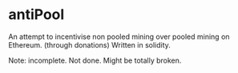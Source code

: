 # antiPool
An attempt to incentivise non pooled mining over pooled mining on Ethereum. (through donations) Written in solidity.

Note: incomplete. Not done. Might be totally broken.
